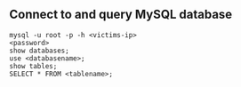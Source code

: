 Connect to and query MySQL database 
------------------------------------
```
mysql -u root -p -h <victims-ip>
<password>
show databases;
use <databasename>;
show tables;
SELECT * FROM <tablename>;
```
